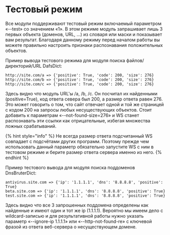 # Тестовый режим

Все модули поддерживают тестовый режим включаемый параметром «--test» со значением «1». В этом режиме модуль запрашивает лишь 3 первых объекта \(доменов, URL, …\) из словаря или маски и показывает вам результат. Благодаря данному режиму перед началом работы вы можете правильно настроить признаки распознавания положительных объектов.

Пример вывода тестового режима для модуля поиска файлов/директорий/URL DafsDict:

```text
http://site.com/a => {'positive': True, 'code': 200, 'size': 276}
http://site.com/b => {'positive': True, 'code': 200, 'size': 276}
http://site.com/c => {'positive': True, 'code': 200, 'size': 276}
```

Здесь видно что модуль URL'ы /a, /b, /c. Он посчитал их найденными \(positive=True\), код ответа севера был 200, а размер ответа равен 276. Это может говорить о том, что сайт отвечает одной и той же страницей с кодом 200 на запросы любых несуществующих объектов. Стоит добавить к параметрам «--not-found-size=276» и WS станет распознавать эти ссылки как отрицательные, избегая множества ложных срабатываний. 

{% hint style="info" %}
Не всегда размер ответа подсчитанный WS совпадает с подсчётами других программ. Поэтому прежде чем использовать данный параметр обязательно запустите WS с ним в тестовом режиме и берите размер ответа сервера именно из него. 
{% endhint %}

Пример тестового вывода для модуля поиска поддоменов DnsBruterDict:

```text
antivirus.site.com => {'ip': '1.1.1.1', 'dns': '8.8.8.8', 'positive': True}
beta.site.com => {'ip': '1.1.1.1', 'dns': '8.8.8.8', 'positive': True}
test.site.com => {'ip': '1.1.1.1', 'dns': '8.8.8.8', 'positive': True}
```

Здесь видно что все 3 запрошенных поддомена определены как найденные и имеют один и тот же ip \(1.1.1.1\). Вероятно мы имеем дело с wildcard-записью и для результативной работы нужно указать параметр «--ignore-ip 1.1.1.1» или «--http-not-found-re» с ключевой фразой из ответа веб-сервера о несуществующем домене.

